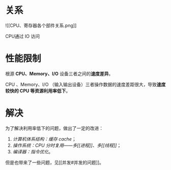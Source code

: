 # 关系
![[CPU、寄存器各个部件关系.png]]

CPU通过 IO 访问

# 性能限制
 根源
 **CPU、Memory、I/O** 设备三者之间的**速度差异**。

CPU 、Memory、I/O （输入输出设备）三者操作数据的速度差距很大，导致**速度较快的 CPU 等资源利用率低下**。

# 解决
为了解决利用率低下的问题，做出了一定的改进：
1. *计算机体系结构：缓存 cache*；
2. *操作系统：CPU 分时复用——多[[进程]]、多[[线程]]*；
3. *编译器：指令优化*。

但是也带来了一些问题，见[[并发#并发的问题]]。



